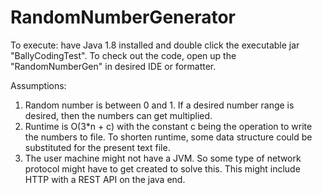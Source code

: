 # RandomNumberGenerator

To execute: have Java 1.8 installed and double click the executable jar "BallyCodingTest". 
To check out the code, open up the "RandomNumberGen" in desired IDE or formatter.

Assumptions:
1) Random number is between 0 and 1. If a desired number range is desired, then the numbers can get multiplied.
2) Runtime is O(3*n + c) with the constant c being the operation to write the numbers to file. To shorten runtime, some data structure could be substituted for the present text file.
3) The user machine might not have a JVM. So some type of network protocol might have to get created to solve this. This might include HTTP with a REST API on the java end. 
